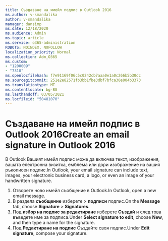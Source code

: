```yaml
---
title: Създаване на имейл подпис в Outlook 2016
ms.author: v-smandalika
author: v-smandalika
manager: dansimp
ms.date: 12/18/2020
ms.audience: Admin
ms.topic: article
ms.service: o365-administration
ROBOTS: NOINDEX, NOFOLLOW
localization_priority: Normal
ms.collection: Adm_O365
ms.custom:
- "1200009"
- "7310"
ms.openlocfilehash: f7e91169f06c5c0242cb7aaa0e1a0c266b5b30dc
ms.sourcegitcommit: 251e2e82571fb3bb1fbe3dbf7bfca30e004b3373
ms.translationtype: MT
ms.contentlocale: bg-BG
ms.lasthandoff: 03/05/2021
ms.locfileid: "50481070"
---
```

# <a name="create-an-email-signature-in-outlook-2016"></a><span data-ttu-id="586e6-102">Създаване на имейл подпис в Outlook 2016</span><span class="sxs-lookup"><span data-stu-id="586e6-102">Create an email signature in Outlook 2016</span></span>

<span data-ttu-id="586e6-103">В Outlook Вашият имейл подпис може да включва текст, изображения, вашата електронна визитка, емблема или дори изображение на вашия ръкописен подпис.</span><span class="sxs-lookup"><span data-stu-id="586e6-103">In Outlook, your email signature can include text, images, your electronic business card, a logo, or even an image of your handwritten signature.</span></span>

1. <span data-ttu-id="586e6-104">Отворете ново имейл съобщение в Outlook.</span><span class="sxs-lookup"><span data-stu-id="586e6-104">In Outlook, open a new email message.</span></span>
2. <span data-ttu-id="586e6-105">В раздела **съобщение** изберете   >  **подписи** подпис.</span><span class="sxs-lookup"><span data-stu-id="586e6-105">On the **Message** tab, choose **Signature** > **Signatures**.</span></span>
3. <span data-ttu-id="586e6-106">Под **избор на подпис за редактиране** изберете **Създай** и след това въведете име за подписа.</span><span class="sxs-lookup"><span data-stu-id="586e6-106">Under **Select signature to edit**, choose **New**, and then type a name for the signature.</span></span>
4. <span data-ttu-id="586e6-107">Под **Редактиране на подпис** Създайте своя подпис.</span><span class="sxs-lookup"><span data-stu-id="586e6-107">Under **Edit signature**, compose your signature.</span></span>
